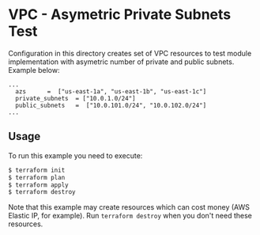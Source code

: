 # VPC - Asymetric Private Subnets Test

Configuration in this directory creates set of VPC resources to test module implementation with asymetric number of private and public subnets. Example below:

```hcl
...
  azs      =  ["us-east-1a", "us-east-1b", "us-east-1c"]
  private_subnets  = ["10.0.1.0/24"]
  public_subnets   =  ["10.0.101.0/24", "10.0.102.0/24"]
...
```

## Usage

To run this example you need to execute:

```bash
$ terraform init
$ terraform plan
$ terraform apply
$ terraform destroy
```

Note that this example may create resources which can cost money (AWS Elastic IP, for example). Run `terraform destroy` when you don't need these resources.